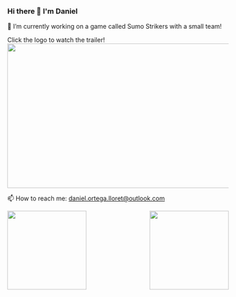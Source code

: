  ### Hi there 👋 I'm Daniel

<!--
**Daniel-Ortega-Lloret/Daniel-Ortega-Lloret** is a ✨ _special_ ✨ repository because its `README.md` (this file) appears on your GitHub profile.

Here are some ideas to get you started: -->


🔭 I’m currently working on a game called Sumo Strikers with a small team!

Click the logo to watch the trailer!
[<img src="https://github.com/Daniel-Ortega-Lloret/Daniel-Ortega-Lloret/assets/124155891/60b9f1f7-b2e9-4fff-959c-6659790ec7b7" width="600" height="330"
align="center"/>](https://youtu.be/03_p1_Hj9X0)


📫 How to reach me: daniel.ortega.lloret@outlook.com

<!--
- 🌱 I’m currently learning Algorithm Design
- 👯 I’m looking to collaborate on ...
- 🤔 I’m looking for help with ...
- 💬 Ask me about ...

- 😄 Pronouns: ...
- ⚡ Fun fact: ...
-->

 <a href="https://github.com/Daniel-Ortega-Lloret/convoychat">
   <img height=180 align="center" src="https://github-readme-stats.vercel.app/api/top-langs?username=Daniel-Ortega-Lloret&layout=compact&langs_count=8&card_width=320" />
 </a>
 <a href="https://github.com/Daniel-Ortega-Lloret/github-readme-stats">
   <img height=180 align="right" src="https://github-readme-stats.vercel.app/api?username=Daniel-Ortega-Lloret" />
 </a>

